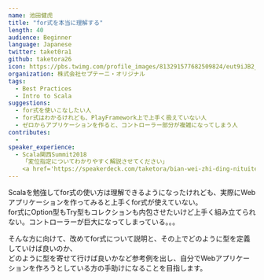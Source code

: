 ```yaml
---
name: 池田健虎
title: "for式を本当に理解する"
length: 40
audience: Beginner
language: Japanese
twitter: taket0ra1
github: taketora26
icon: https://pbs.twimg.com/profile_images/813291577682509824/eut9iJB2_400x400.jpg
organization: 株式会社セプテーニ・オリジナル
tags:
  - Best Practices
  - Intro to Scala
suggestions:
  - for式を使いこなしたい人
  - for式はわかるけれども、PlayFramework上で上手く扱えていない人
  - ゼロからアプリケーションを作ると、コントローラー部分が複雑になってしまう人
contributes:
  - 
speaker_experience:
  - Scala関西Summit2018 
    「変位指定についてわかりやすく解説させてください」
    <a href='https://speakerdeck.com/taketora/bian-wei-zhi-ding-nituitewakariyasukujie-shuo-sasetekudasai-a9b35ffb-c910-493e-a9f0-de09f6487918'>https://speakerdeck.com/taketora/bian-wei-zhi-ding-nituitewakariyasukujie-shuo-sasetekudasai-a9b35ffb-c910-493e-a9f0-de09f6487918</a>
---
```

Scalaを勉強してfor式の使い方は理解できるようになったけれども、実際にWebアプリケーションを作ってみると上手くfor式が使えていない。  
for式にOption型もTry型もコレクションも内包させたいけど上手く組み立てられない。コントローラーが巨大になってしまっている。。。  

そんな方に向けて、改めてfor式について説明と、その上でどのように型を定義していけば良いのか、  
どのように型を寄せて行けば良いかなど参考例を出し、自分でWebアプリケーションを作ろうとしている方の手助けになることを目指します。
